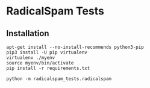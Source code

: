 # RadicalSpam Tests


## Installation

	apt-get install --no-install-recommends python3-pip
	pip3 install -U pip virtualenv
	virtualenv ./myenv
	source myenv/bin/activate
	pip install -r requirements.txt
	
	python -m radicalspam_tests.radicalspam